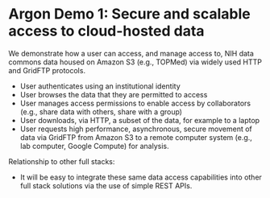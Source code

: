 # Argon Demo 1: Secure and scalable access to cloud-hosted data 

We demonstrate how a user can access, and manage access to, NIH data commons data housed on Amazon S3 (e.g., TOPMed) via widely used HTTP and GridFTP protocols.

*	User authenticates using an institutional identity
*	User browses the data that they are permitted to access
*	User manages access permissions to enable access by collaborators (e.g., share data with others, share with a group)
*	User downloads, via HTTP, a subset of the data, for example to a laptop
*	User requests high performance, asynchronous, secure movement of data via GridFTP from Amazon S3 to a remote computer system (e.g., lab computer, Google Compute) for analysis.

Relationship to other full stacks:
*	It will be easy to integrate these same data access capabilities into other full stack solutions via the use of simple REST APIs.

